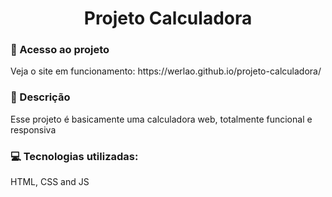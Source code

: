 <h1 align="center"> Projeto Calculadora </h1>

<h3>📁 Acesso ao projeto</h3>
Veja o site em funcionamento: https://werlao.github.io/projeto-calculadora/

<h3>🧾 Descrição</h3>
Esse projeto é basicamente uma calculadora web, totalmente funcional e responsiva

<h3>💻 Tecnologias utilizadas:</h3>
HTML, CSS and JS
